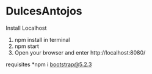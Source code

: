 # DulcesAntojos
Install Localhost

1. npm install in terminal
2. npm start
3. Open your browser and enter http://localhost:8080/

requisites
*npm i bootstrap@5.2.3
